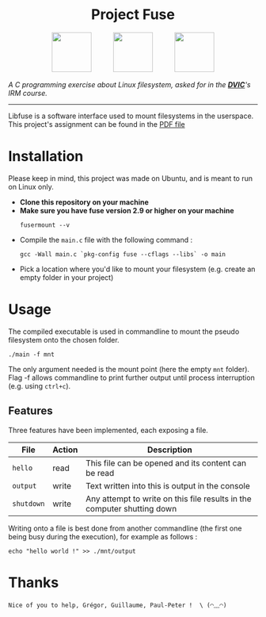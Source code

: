 <h1 align="center">Project Fuse</h1>

<p align="center" height="80px">

<img style="height: 80px; margin: 0px 20px" src="https://dvic.devinci.fr/static/img/uploads/1580643817504-AeOG5rDzar33ga5BVMJK.png" >

<img style="height: 80px; margin: 0px 20px" src="https://pngimg.com/uploads/linux/linux_PNG12.png" >

<img style="height: 80px; margin: 0px 20px" src="https://cdn.iconscout.com/icon/free/png-256/c-programming-569564.png" >

</p>

_A C programming exercise about Linux filesystem, asked for in  the **[DVIC](https://dvic.devinci.fr/)**'s IRM course._

---

Libfuse is a software interface used to mount filesystems in the userspace. 
This project's assignment can be found in the [PDF file](https://github.com/Faber-smythe/project_fuse/blob/master/README.md)




# Installation


Please keep in mind, this project was made on Ubuntu, and is meant to run on Linux only.
- **Clone this repository on your machine**
- **Make sure you have fuse version 2.9 or higher on your machine**
  ```
  fusermount --v
  ```
- Compile the `main.c` file with the following command :
  ``` 
  gcc -Wall main.c `pkg-config fuse --cflags --libs` -o main
  ```
- Pick a location where you'd like to mount your filesystem (e.g. create an empty folder in your project)
# Usage

The compiled executable is used in commandline to mount the pseudo filesystem onto the chosen folder.
```
./main -f mnt
```
The only argument needed is the mount point (here the empty `mnt` folder). Flag -f allows commandline to print further output until process interruption (e.g. using `ctrl+c`).


## Features

Three features have been implemented, each exposing a file.


| File       | Action  | Description                      |
| ---------- | ------ | --------------------------------- |
| `hello` | read |  This file can be opened and its content can be read |
| `output` | write | Text written into this is output in the console |     
| `shutdown` | write | Any attempt to write on this file results in the computer shutting down

Writing onto a file is best done from another commandline (the first one being busy during the execution), for example as follows :
  ```
  echo "hello world !" >> ./mnt/output
  ```
  
  # Thanks
  ```
  Nice of you to help, Grégor, Guillaume, Paul-Peter !  \ (◠﹏◠) 
  ```

